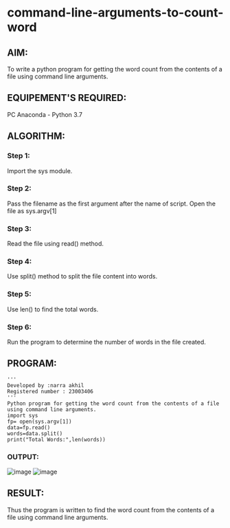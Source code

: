 # command-line-arguments-to-count-word
## AIM:
To write a python program for getting the word count from the contents of a file using command line arguments.
## EQUIPEMENT'S REQUIRED: 
PC
Anaconda - Python 3.7
## ALGORITHM: 
### Step 1:
Import the sys module.
### Step 2:
Pass the filename as the first argument after the name of script. Open the file as sys.argv[1]
### Step 3:
Read the file using read() method.
### Step 4:
Use split() method to split the file content into words.
### Step 5:
Use len() to find the total words.
### Step 6:
Run the program to determine the number of words in the file created.

## PROGRAM:
```
'''
Developed by :narra akhil
Registered number : 23003406
'''
Python program for getting the word count from the contents of a file using command line arguments.
import sys
fp= open(sys.argv[1])
data=fp.read()
words=data.split()
print("Total Words:",len(words))
```
### OUTPUT:
![image](https://github.com/NARRAAKHIL/command-line-arguments-to-count-word/assets/144979843/ba0335ee-55f1-4138-8995-faeee12214c6)
![image](https://github.com/NARRAAKHIL/command-line-arguments-to-count-word/assets/144979843/776b7508-fb0e-4741-80d1-fc76485e9b88)

## RESULT:
Thus the program is written to find the word count from the contents of a file using command line arguments.
